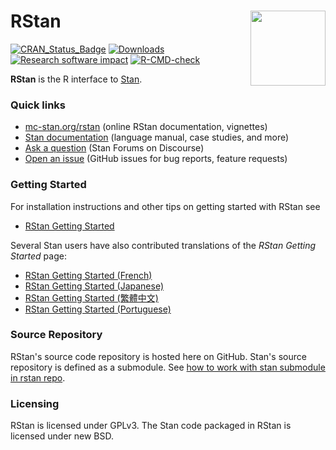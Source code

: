# RStan <img src="rstan/rstan/man/figures/stanlogo.png" align="right" width="120" />

<!-- badges: start -->
[![CRAN\_Status\_Badge](https://www.r-pkg.org/badges/version/rstan?color=blue)](https://cran.r-project.org/package=rstan)
[![Downloads](https://cranlogs.r-pkg.org/badges/rstan?color=blue)](https://cran.rstudio.com/package=rstan)
[![Research software impact](http://depsy.org/api/package/cran/rstan/badge.svg)](https://depsy.org/package/r/rstan)
[![R-CMD-check](https://github.com/stan-dev/rstan/workflows/R-CMD-check/badge.svg)](https://github.com/stan-dev/rstan/actions)
<!-- badges: end -->

**RStan** is the R interface to [Stan](https://mc-stan.org).

### Quick links

* [mc-stan.org/rstan](https://mc-stan.org/rstan/) (online RStan documentation, vignettes)
* [Stan documentation](https://mc-stan.org/users/documentation/) (language manual, case studies, and more)
* [Ask a question](https://discourse.mc-stan.org) (Stan Forums on Discourse)
* [Open an issue](https://github.com/stan-dev/rstan/issues) (GitHub issues for bug reports, feature requests)


### Getting Started

For installation instructions and other tips on getting started with RStan see

* [RStan Getting Started](https://github.com/stan-dev/rstan/wiki/RStan-Getting-Started)

Several Stan users have also contributed translations of the _RStan Getting Started_ page:

* [RStan Getting Started (French)](https://github.com/stan-dev/rstan/wiki/RStan-Getting-Started-(Français))
* [RStan Getting Started (Japanese)](https://github.com/stan-dev/rstan/wiki/RStan-Getting-Started-(Japanese))
* [RStan Getting Started (繁體中文)](https://github.com/stan-dev/rstan/wiki/RStan-Getting-Started-(%E7%B9%81%E9%AB%94%E4%B8%AD%E6%96%87))
* [RStan Getting Started (Portuguese)](https://github.com/stan-dev/rstan/wiki/RStan-Getting-Started-(Portugu%C3%AAs))

### Source Repository

RStan's source code repository is hosted here on GitHub. Stan's source repository is defined as a submodule.
See [how to work with stan submodule in rstan repo](https://github.com/stan-dev/rstan/wiki/How-to-work-with-the-stan-submodule-in-rstan-repo%3F).

### Licensing

RStan is licensed under GPLv3.  The Stan code packaged in RStan is licensed under new BSD.   
